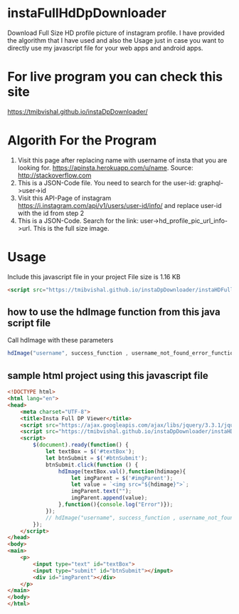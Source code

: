 # instaFullHdDpDownloader
Download Full Size HD profile picture of instagram profile. I have provided the algorithm that I have used and also the Usage just in case you want to directly use my javascript file for your web apps and android apps.

# For live program you can check this site
https://tmibvishal.github.io/instaDpDownloader/

# Algorith For the Program

1. Visit this page after replacing name with username of insta that you are looking for. https://apinsta.herokuapp.com/u/name. Source: http://stackoverflow.com
2. This is a JSON-Code file. You need to search for the user-id: graphql->user->id 
3. Visit this API-Page of instagram https://i.instagram.com/api/v1/users/user-id/info/ and replace user-id with the id from step 2 
4. This is a JSON-Code. Search for the link: user->hd_profile_pic_url_info->url. This is the full size image.

# Usage

Include this javascript file in your project
File size is 1.16 KB
```html
<script src="https://tmibvishal.github.io/instaDpDownloader/instaHDFullImage.js"></script>
```

## how to use the hdImage function from this java script file

Call hdImage with these parameters
```javascript
hdImage("username", success_function , username_not_found_error_function);
```



## sample html project using this javascript file

```html
<!DOCTYPE html>
<html lang="en">
<head>
    <meta charset="UTF-8">
    <title>Insta Full DP Viewer</title>
    <script src="https://ajax.googleapis.com/ajax/libs/jquery/3.3.1/jquery.min.js"></script>
    <script src="https://tmibvishal.github.io/instaDpDownloader/instaHDFullImage.js"></script>
    <script>
        $(document).ready(function() {
            let textBox = $('#textBox');
            let btnSubmit = $('#btnSubmit');
            btnSubmit.click(function () {
                hdImage(textBox.val(),function(hdimage){
                    let imgParent = $('#imgParent');
                    let value = `<img src="${hdimage}">`;
                    imgParent.text("");
                    imgParent.append(value);
                },function(){console.log("Error")});
            });
            // hdImage("username", success_function , username_not_found_error_function); hdImage function will work like this
        });
    </script>
</head>
<body>
<main>
    <p>
        <input type="text" id="textBox">
        <input type="submit" id="btnSubmit"></input>
        <div id="imgParent"></div>
    </p>
</main>
</body>
</html>
```
